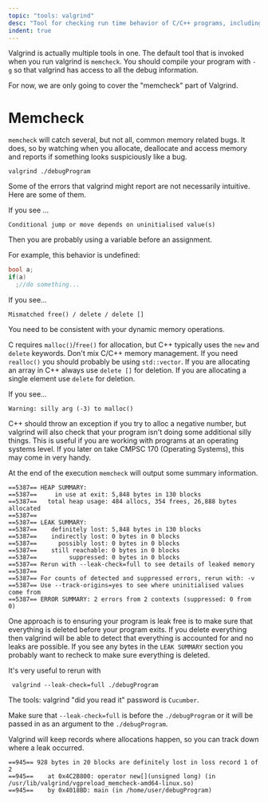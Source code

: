 ```yaml
---
topic: "tools: valgrind"
desc: "Tool for checking run time behavior of C/C++ programs, including memory leaks"
indent: true
---
```




<div style='display:none'>
https://ucsb-cs32.github.io/topics/tools_valgrind/
</div>

Valgrind is actually multiple tools in one. The default tool that is invoked when you run valgrind is `memcheck`. 
You should compile your program with `-g` so that valgrind has access to all the debug information.

For now, we are only going to cover the "memcheck" part of Valgrind.  

# Memcheck 

`memcheck` will catch several, but not all, common memory related bugs. 
It does, so by watching when you allocate, deallocate and access memory and reports 
if something looks suspiciously like a bug.

```
valgrind ./debugProgram
```

Some of the errors that valgrind might report are not necessarily intuitive.  Here are some of them.

If you see ...
```
Conditional jump or move depends on uninitialised value(s)
```
Then you are probably using a variable before an assignment.

For example, this behavior is undefined:

```cpp
bool a;
if(a)
  ;//do something...
```

If you see...
```
Mismatched free() / delete / delete []
```
You need to be consistent with your dynamic memory operations.

C requires `malloc()`/`free()` for allocation, but C++ typically uses the `new` and `delete` keywords. Don't mix C/C++ memory management. 
If you need `realloc()` you should probably be using `std::vector`. If you are allocating an array in C++ always 
use `delete []` for deletion. If you are allocating a single element use `delete` for deletion.

If you see...
```
Warning: silly arg (-3) to malloc()
```
C++ should throw an exception if you try to alloc a negative number, but valgrind will also check that your 
program isn't doing some additional silly things. This is useful if you are working with programs at 
an operating systems level.   If you later on take CMPSC 170 (Operating Systems), this may come in very handy.

At the end of the execution `memcheck` will output some summary information.

```
==5387== HEAP SUMMARY:
==5387==     in use at exit: 5,848 bytes in 130 blocks
==5387==   total heap usage: 484 allocs, 354 frees, 26,888 bytes allocated
==5387== 
==5387== LEAK SUMMARY:
==5387==    definitely lost: 5,848 bytes in 130 blocks
==5387==    indirectly lost: 0 bytes in 0 blocks
==5387==      possibly lost: 0 bytes in 0 blocks
==5387==    still reachable: 0 bytes in 0 blocks
==5387==         suppressed: 0 bytes in 0 blocks
==5387== Rerun with --leak-check=full to see details of leaked memory
==5387== 
==5387== For counts of detected and suppressed errors, rerun with: -v
==5387== Use --track-origins=yes to see where uninitialised values come from
==5387== ERROR SUMMARY: 2 errors from 2 contexts (suppressed: 0 from 0)
```

One approach is to ensuring your program is leak free is to make sure that everything is 
deleted before your program exits. If you delete everything then valgrind will be able to detect 
that everything is accounted for and no leaks are possible. If you see any bytes in the `LEAK SUMMARY`
section you probably want to recheck to make sure everything is deleted.

It's very useful to rerun with
```
 valgrind --leak-check=full ./debugProgram
```

The tools: valgrind "did you read it" password is `Cucumber`.

Make sure that `--leak-check=full` is before the `./debugProgram` or it will be passed in as an argument to the 
`./debugProgram`.

Valgrind will keep records where allocations happen, so you can track down where a leak occurred.
```
==945== 928 bytes in 20 blocks are definitely lost in loss record 1 of 2
==945==    at 0x4C2B800: operator new[](unsigned long) (in /usr/lib/valgrind/vgpreload_memcheck-amd64-linux.so)
==945==    by 0x4018BD: main (in /home/user/debugProgram)
```
